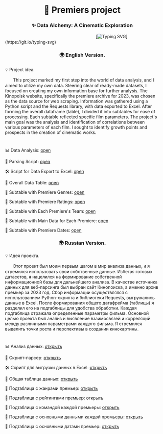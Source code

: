<h1 align="center">🚀 Premiers project</h1>
<h3 align="center">✨ Data Alchemy: A Cinematic Exploration</h3>

ㅤㅤㅤㅤㅤㅤㅤㅤㅤㅤㅤㅤㅤㅤㅤㅤㅤㅤㅤㅤㅤㅤㅤ[![Typing SVG](https://readme-typing-svg.herokuapp.com?color=%2336BCF7&lines=print('Cinematic+Data+Dive'))](https://git.io/typing-svg)

<h3 align="center">🌍 English Version.</h3>

<h3></h3>

💡 Project idea. 

ㅤㅤThis project marked my first step into the world of data analysis, and I aimed to utilize my own data. Steering clear of ready-made datasets, I focused on creating my own information base for further analysis. The Kinopoisk website, specifically the premiere archive for 2023, was chosen as the data source for web scraping. Information was gathered using a Python script and the Requests library, with data exported to Excel. After forming the overall dataframe (table), I divided it into subtables for ease of processing. Each subtable reflected specific film parameters. The project's main goal was the analysis and identification of correlations between various parameters of each film. I sought to identify growth points and prospects in the creation of cinematic works.

<h1></h1>

📊 Data Analysis: [open](https://github.com/end1ess1/end1ess1/blob/main/premiers_project/Premier_analysis.ipynb)

🤖 Parsing Script: [open](https://github.com/end1ess1/end1ess1/blob/main/premiers_project/premier_2023_data.py)

🛠️ Script for Data Export to Excel: [open](https://github.com/end1ess1/end1ess1/blob/main/premiers_project/premier_to_excel.py)

💼 Overall Data Table: [open](https://github.com/end1ess1/end1ess1/raw/main/premiers_project/premier_data_main.xlsx)

📂 Subtable with Premiere Genres: [open](https://github.com/end1ess1/end1ess1/raw/main/premiers_project/genres_table.xlsx)

📂 Subtable with Premiere Ratings: [open](https://github.com/end1ess1/end1ess1/raw/main/premiers_project/ratings_table.xlsx)

📂 Subtable with Each Premiere's Team: [open](https://github.com/end1ess1/end1ess1/raw/main/premiers_project/team_table.xlsx)

📂 Subtable with Main Data for Each Premiere: [open](https://github.com/end1ess1/end1ess1/raw/main/premiers_project/premiers_table.xlsx)

📂 Subtable with Premiere Dates: [open](https://github.com/end1ess1/end1ess1/raw/main/premiers_project/dates_table.xlsx)

<h3 align="center">🌍 Russian Version.</h3>

💡 Идея проекта. 

ㅤㅤЭтот проект был моим первым шагом в мир анализа данных, и я стремился использовать свои собственные данные. Избегая готовых датасетов, я нацелился на формирование собственной информационной базы для дальнейшего анализа. В качестве источника данных для веб-парсинга был выбран сайт Кинопоиска, а именно архив премьер за 2023 год. Сбор информации осуществлялся с использованием Python-скрипта и библиотеки Requests, выгружались данные в Excel. После формирования общего датафрейма (таблицы) я разделил его на подтаблицы для удобства обработки. Каждая подтаблица отражала определенные параметры фильма. Основной целью проекта был анализ и выявление взаимосвязей и корреляций между различными параметрами каждого фильма. Я стремился выделить точки роста и перспективы в создании кинокартины.

<h1></h1>

📊 Анализ данных: [открыть](https://github.com/end1ess1/end1ess1/blob/main/premiers_project/Premier_analysis.ipynb)

🤖 Скрипт-парсер: [открыть](https://github.com/end1ess1/end1ess1/blob/main/premiers_project/premier_2023_data.py)

🛠️ Скрипт для выгрузки данных в Excel: [открыть](https://github.com/end1ess1/end1ess1/blob/main/premiers_project/premier_to_excel.py)

💼 Общая таблица данных: [открыть](https://github.com/end1ess1/end1ess1/raw/main/premiers_project/premier_data_main.xlsx)

📂 Подтаблица с жанрами премьер: [открыть](https://github.com/end1ess1/end1ess1/raw/main/premiers_project/genres_table.xlsx)

📂 Подтаблица с рейтингами премьер: [открыть](https://github.com/end1ess1/end1ess1/raw/main/premiers_project/ratings_table.xlsx)

📂 Подтаблица с командой каждой премьеры: [открыть](https://github.com/end1ess1/end1ess1/raw/main/premiers_project/team_table.xlsx)

📂 Подтаблица с основными данными каждой премьеры: [открыть](https://github.com/end1ess1/end1ess1/raw/main/premiers_project/premiers_table.xlsx)

📂 Подтаблица с основными датами премьер: [открыть](https://github.com/end1ess1/end1ess1/raw/main/premiers_project/dates_table.xlsx)
